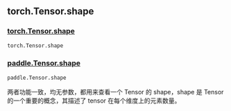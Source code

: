## torch.Tensor.shape

### [torch.Tensor.shape](https://pytorch.org/docs/stable/generated/torch.Tensor.shape.html)

```python
torch.Tensor.shape
```

### [paddle.Tensor.shape](https://www.paddlepaddle.org.cn/documentation/docs/zh/api/paddle/Tensor_cn.html#shape)

```python
paddle.Tensor.shape
```

两者功能一致，均无参数，都用来查看一个 Tensor 的 shape，shape 是 Tensor 的一个重要的概念，其描述了 tensor 在每个维度上的元素数量。
